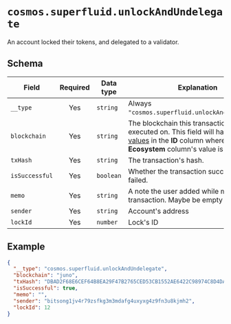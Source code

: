 # `cosmos.superfluid.unlockAndUndelegate`

An account locked their tokens, and delegated to a validator.

## Schema

| Field          | Required | Data type | Explanation                                                                                                                                                                                   | Example                                                              |
| -------------- | :------: | --------- | --------------------------------------------------------------------------------------------------------------------------------------------------------------------------------------------- | -------------------------------------------------------------------- |
| `__type`       |   Yes    | `string`  | Always `"cosmos.superfluid.unlockAndUndelegate"`.                                                                                                                                             | `"cosmos.superfluid.unlockAndUndelegate"`                            |
| `blockchain`   |   Yes    | `string`  | The blockchain this transaction was executed on. This field will have one of the [values](../../blockchains.md) in the **ID** column where the **Ecosystem** column's value is **Cosmos**. | `"juno"`                                                             |
| `txHash`       |   Yes    | `string`  | The transaction's hash.                                                                                                                                                                       | `"DBAD2F68E6CEF64B8EA29F47B2765CED53CB1552AE6422C98974C8D4DA8869F8"` |
| `isSuccessful` |   Yes    | `boolean` | Whether the transaction succeeded or failed.                                                                                                                                                  | `true`                                                               |
| `memo`         |   Yes    | `string`  | A note the user added while making the transaction. Maybe be empty (`""`).                                                                                                                    | `"I owed you 1.5 ATOM since you paid for lunch."`                    |
| `sender`       |   Yes    | `string`  | Account's address                                                                                                                                                                             | `"bitsong1jv4r79zsfkg3m3mdafg4uxyxg4z9fn3u8kjmh2"`                   |
| `lockId`       |   Yes    | `number`  | Lock's ID                                                                                                                                                                                     | `12`                                                                 |

## Example

```json
{
  "__type": "cosmos.superfluid.unlockAndUndelegate",
  "blockchain": "juno",
  "txHash": "DBAD2F68E6CEF64B8EA29F47B2765CED53CB1552AE6422C98974C8D4DA8869F8",
  "isSuccessful": true,
  "memo": "",
  "sender": "bitsong1jv4r79zsfkg3m3mdafg4uxyxg4z9fn3u8kjmh2",
  "lockId": 12
}
```
